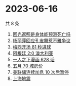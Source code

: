 # 2023-06-16

共 8 条

<!-- BEGIN ZHIHUSEARCH -->
<!-- 最后更新时间 Fri Jun 16 2023 14:15:14 GMT+0800 (China Standard Time) -->
1. [回光返照是身体能预测死亡吗](https://www.zhihu.com/search?q=回光返照是身体能预测死亡吗)
1. [杨丽萍回应孔雀舞惹不雅争议](https://www.zhihu.com/search?q=杨丽萍回应孔雀舞惹不雅争议)
1. [梅西开场 81 秒进球](https://www.zhihu.com/search?q=梅西开场%2081%20秒进球)
1. [阿根廷 2:0 澳大利亚](https://www.zhihu.com/search?q=阿根廷%202:0%20澳大利亚)
1. [一人之下漫画 628 话](https://www.zhihu.com/search?q=一人之下漫画%20628%20话)
1. [五月 70 城房价](https://www.zhihu.com/search?q=五月%2070%20城房价)
1. [美联储连续加息 10 次后暂停](https://www.zhihu.com/search?q=美联储连续加息%2010%20次后暂停)
1. [上海地震](https://www.zhihu.com/search?q=上海地震)
<!-- END ZHIHUSEARCH -->
